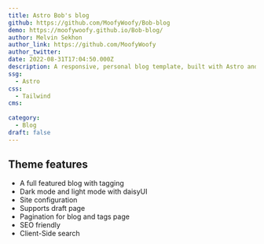 ```yaml
---
title: Astro Bob's blog
github: https://github.com/MoofyWoofy/Bob-blog
demo: https://moofywoofy.github.io/Bob-blog/
author: Melvin Sekhon
author_link: https://github.com/MoofyWoofy
author_twitter:
date: 2022-08-31T17:04:50.000Z
description: A responsive, personal blog template, built with Astro and Tailwind CSS.
ssg:
  - Astro
css:
  - Tailwind
cms:
  
category:
  - Blog
draft: false
---
```


## Theme features

- A full featured blog with tagging
- Dark mode and light mode with daisyUI
- Site configuration
- Supports draft page
- Pagination for blog and tags page
- SEO friendly
- Client-Side search
